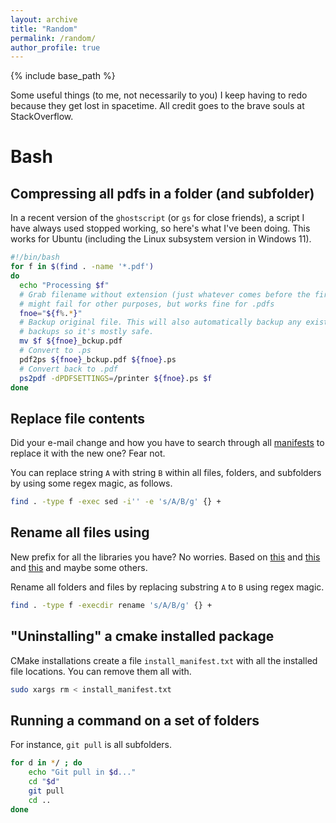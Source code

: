 ```yaml
---
layout: archive
title: "Random"
permalink: /random/
author_profile: true
---
```


{% include base_path %}

Some useful things (to me, not necessarily to you) I keep having to redo because they get lost in spacetime. All credit goes to the brave souls at StackOverflow.

# Bash

## Compressing all pdfs in a folder (and subfolder) 

In a recent version of the `ghostscript` (or `gs` for close friends), a script I have always used stopped working, so here's what I've been doing.
This works for Ubuntu (including the Linux subsystem version in Windows 11).

```sh
#!/bin/bash
for f in $(find . -name '*.pdf')
do 
  echo "Processing $f"
  # Grab filename without extension (just whatever comes before the first .)
  # might fail for other purposes, but works fine for .pdfs
  fnoe="${f%.*}"
  # Backup original file. This will also automatically backup any existing
  # backups so it's mostly safe.
  mv $f ${fnoe}_bckup.pdf
  # Convert to .ps
  pdf2ps ${fnoe}_bckup.pdf ${fnoe}.ps
  # Convert back to .pdf
  ps2pdf -dPDFSETTINGS=/printer ${fnoe}.ps $f
done
```
## Replace file contents

Did your e-mail change and how you have to search through all [manifests](https://wiki.ros.org/Manifest) to replace it with the new one? Fear not. 

You can replace string `A` with string `B` within all files, folders, and subfolders by using some regex magic, as follows.

```sh
find . -type f -exec sed -i'' -e 's/A/B/g' {} +
```

## Rename all files using

New prefix for all the libraries you have? No worries. Based on [this](https://stackoverflow.com/questions/16541582/find-multiple-files-and-rename-them-in-linux) and [this](https://stackoverflow.com/questions/1961255/rename-files-using-a-regex-with-bash) and [this](https://unix.stackexchange.com/questions/141086/how-can-i-use-rename-to-recursively-rename-everyting-to-uppercase) and maybe some others.

Rename all folders and files by replacing substring `A` to `B` using regex magic.

```sh
find . -type f -execdir rename 's/A/B/g' {} +
```

## "Uninstalling" a cmake installed package

CMake installations create a file `install_manifest.txt` with all the installed file locations. You can remove them all with. 

```sh
sudo xargs rm < install_manifest.txt
```

## Running a command on a set of folders

For instance, `git pull` is all subfolders.

```sh
for d in */ ; do
    echo "Git pull in $d..."
    cd "$d"
    git pull
    cd ..
done
```
